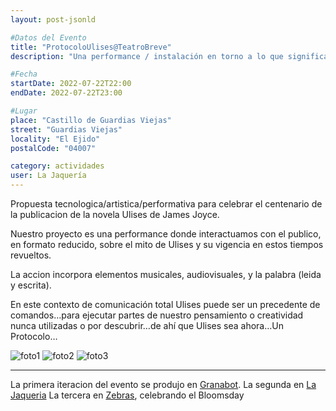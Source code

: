 ```yaml
---
layout: post-jsonld

#Datos del Evento
title: "ProtocoloUlises@TeatroBreve"
description: "Una performance / instalación en torno a lo que significa la lectura"

#Fecha
startDate: 2022-07-22T22:00
endDate: 2022-07-22T23:00

#Lugar
place: "Castillo de Guardias Viejas"
street: "Guardias Viejas"
locality: "El Ejido"
postalCode: "04007"

category: actividades
user: La Jaquería
---
```


Propuesta tecnologica/artistica/performativa para celebrar el centenario de la publicacion de la novela Ulises de James Joyce. 

Nuestro proyecto es una performance donde interactuamos con el publico, en formato reducido, sobre el mito de Ulises y su vigencia en estos tiempos revueltos.

La accion incorpora elementos musicales, audiovisuales, y la palabra (leida y escrita). 

En este contexto de comunicación total Ulises puede ser un precedente de
comandos…para ejecutar partes de nuestro pensamiento o creatividad nunca
utilizadas o por descubrir…de ahí que Ulises sea ahora…Un Protocolo…

![foto1](https://lajaqueria.org/recursos/aGenteUlises/ulis_01.jpg)
![foto2](https://lajaqueria.org/recursos/aGenteUlises/ulis_02.jpg)
![foto3](https://lajaqueria.org/recursos/aGenteUlises/ulis_03.jpg)

---

La primera iteracion del evento se produjo en [Granabot](https://lajaqueria.org/actividades/2022/04/28/protocolo-ulises-granabot.html).
La segunda en [La Jaqueria](https://lajaqueria.org/actividades/2022/04/28/protocolo-ulises-granabot.html)
La tercera en [Zebras](https://lajaqueria.org/actividades/2022/06/16/protocolo-ulises-bloomsday.html), celebrando el Bloomsday

